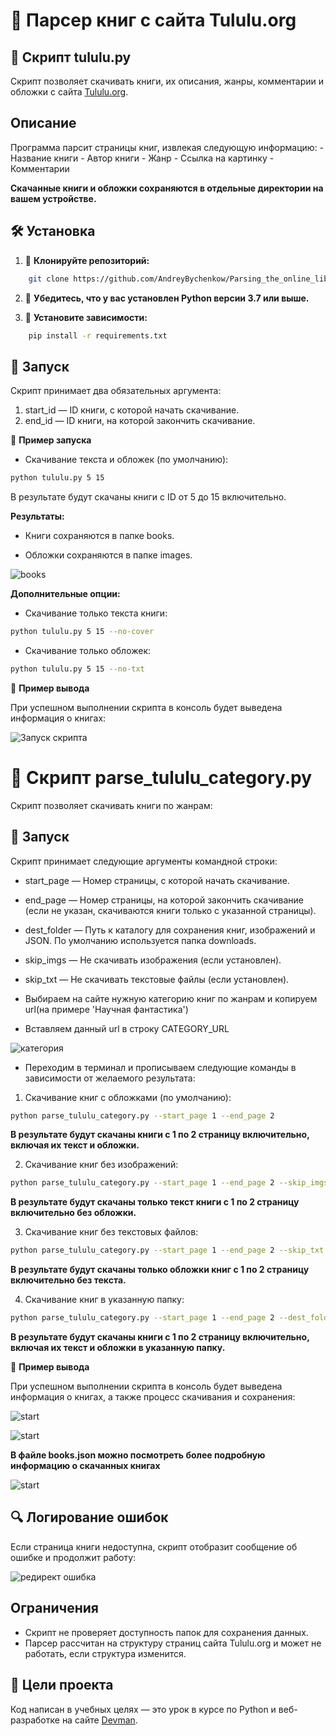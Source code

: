 # 📄 Парсер книг с сайта Tululu.org

## 🔗 Скрипт tululu.py

Скрипт позволяет скачивать книги, их описания, жанры, комментарии и обложки с сайта [Tululu.org](https://tululu.org).

## Описание
	
Программа парсит страницы книг, извлекая следующую информацию:
	- Название книги
	- Автор книги
	- Жанр
	- Ссылка на картинку
	- Комментарии

**Скачанные книги и обложки сохраняются в отдельные директории на вашем устройстве.**

##  🛠 Установка

1. 📌 **Клонируйте репозиторий:**
```bash
	git clone https://github.com/AndreyBychenkow/Parsing_the_online_library.git
```

2. 📌 **Убедитесь, что у вас установлен Python версии 3.7 или выше.**



3. 📌 **Установите зависимости:**   
       
```bash
    pip install -r requirements.txt       
```
   
## 🚀 Запуск

	
Скрипт принимает два обязательных аргумента:

1. start_id — ID книги, с которой начать скачивание.
2. end_id — ID книги, на которой закончить скачивание.
	
📌 **Пример запуска**

* Скачивание текста и обложек (по умолчанию):		
```bash
python tululu.py 5 15   
```

В результате будут скачаны книги с ID от 5 до 15 включительно.

**Результаты:**
	
* Книги сохраняются в папке books.

* Обложки сохраняются в папке images.


![books](https://i.postimg.cc/xdbLLspV/books.jpg)

**Дополнительные опции:**

* Скачивание только текста книги:
```bash
python tululu.py 5 15 --no-cover  
```

* Скачивание только обложек:
```bash
python tululu.py 5 15 --no-txt 
```

📌 **Пример вывода**

При успешном выполнении скрипта в консоль будет выведена информация о книгах:

![Запуск скрипта](https://i.postimg.cc/wBWRzqtP/14-12-2024-115140.gif)


# 🔗 Скрипт parse_tululu_category.py

Скрипт позволяет скачивать книги по жанрам:

## 🚀 Запуск

Скрипт принимает следующие аргументы командной строки:

- start_page — Номер страницы, с которой начать скачивание.
- end_page — Номер страницы, на которой закончить скачивание (если не указан, скачиваются книги только с указанной страницы).
- dest_folder — Путь к каталогу для сохранения книг, изображений и JSON. По умолчанию используется папка downloads.
- skip_imgs — Не скачивать изображения (если установлен).
- skip_txt — Не скачивать текстовые файлы (если установлен).


- Выбираем на сайте нужную категорию книг по жанрам и копируем url(на примере 'Научная фантастика')
- Вставляем данный url в строку CATEGORY_URL

![категория](https://i.postimg.cc/0QVwBJr4/image.jpg)


- Переходим в терминал и прописываем следующие команды в зависимости от желаемого результата:

1. Скачивание книг с обложками (по умолчанию):

```bash
python parse_tululu_category.py --start_page 1 --end_page 2
```

**В результате будут скачаны книги с 1 по 2 страницу включительно, включая их текст и обложки.**


2. Скачивание книг без изображений:

```bash
python parse_tululu_category.py --start_page 1 --end_page 2 --skip_imgs
```

**В результате будут скачаны только текст книги с 1 по 2 страницу включительно без обложки.**


3. Скачивание книг без текстовых файлов:

```bash
python parse_tululu_category.py --start_page 1 --end_page 2 --skip_txt
```

**В результате будут скачаны только обложки книг с 1 по 2 страницу включительно без текста.**


4. Скачивание книг в указанную папку:

```bash
python parse_tululu_category.py --start_page 1 --end_page 2 --dest_folder "/path/to/folder"
```

**В результате будут скачаны книги с 1 по 2 страницу включительно, включая их текст и обложки в указанную папку.**


📌 **Пример вывода**

При успешном выполнении скрипта в консоль будет выведена информация о книгах, а также процесс скачивания и сохранения:

![start](https://i.postimg.cc/gcZwRJWm/start.jpg)

![start](https://i.postimg.cc/zXwVtcvQ/end.jpg)


**В файле books.json можно посмотреть более подробную информацию о скачанных книгах**

![start](https://i.postimg.cc/8PLyzMPv/json.jpg)


## 🔍 Логирование ошибок

Если страница книги недоступна, скрипт отобразит сообщение об ошибке и продолжит работу:

![редирект ошибка](https://i.postimg.cc/7h1V0B6Z/Redirect-error.jpg)

## Ограничения

* Скрипт не проверяет доступность папок для сохранения данных.
* Парсер рассчитан на структуру страниц сайта Tululu.org и может не работать, если структура изменится.


## 🎯  Цели проекта

Код написан в учебных целях — это урок в курсе по Python и веб-разработке на сайте [Devman](https://dvmn.org).
